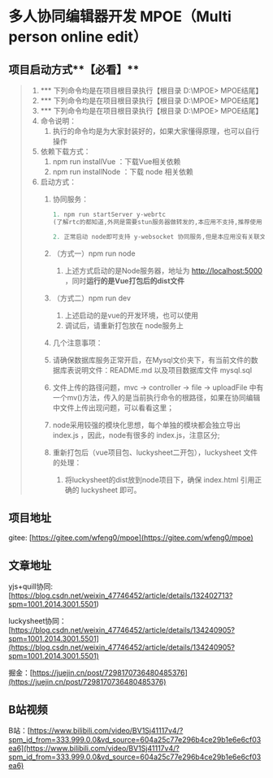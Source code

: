 # 多人协同编辑器开发 MPOE（Multi person online edit）

## 项目启动方式**【必看】**

> 1. *** 下列命令均是在项目根目录执行【根目录  D:\MPOE>  MPOE结尾】
> 2. *** 下列命令均是在项目根目录执行【根目录  D:\MPOE>  MPOE结尾】
> 3. *** 下列命令均是在项目根目录执行【根目录  D:\MPOE>  MPOE结尾】
> 4. 命令说明：
>    1. 执行的命令均是为大家封装好的，如果大家懂得原理，也可以自行操作
> 5. 依赖下载方式：
>    1. npm run installVue ：下载Vue相关依赖
>    2. npm run installNode ：下载 node 相关依赖
> 6. 启动方式：
>    1. 协同服务：
>
>       ```javascript
>       1. npm run startServer y-webrtc
>       (了解rtc的都知道,外网是需要stun服务器做转发的,本应用不支持,推荐使用 y-websocket的协同方式)
>       
>       2. 正常启动 node即可支持 y-websocket 协同服务,但是本应用没有关联文件,**推荐使用此方式**
>       ```
>
>    2. （方式一）npm run node
>       1. 上述方式启动的是Node服务器，地址为 [http://localhost:5000](http://localhost:5000) ，同时**运行的是Vue打包后的dist文件**
>
>    3. （方式二）npm run dev
>       1. 上述启动的是vue的开发环境，也可以使用
>       2. 调试后，请重新打包放在 node服务上
>
>    4. 几个注意事项：
>
>    5. 请确保数据库服务正常开启，在Mysql文价夹下，有当前文件的数据库表说明文件：README.md 以及项目数据库文件 mysql.sql
>
>    6. 文件上传的路径问题，mvc -> controller -> file -> uploadFile 中有一个mv()方法，传入的是当前执行命令的根路径，如果在协同编辑中文件上传出现问题，可以看看这里；
>
>    7. node采用较强的模块化思想，每个单独的模块都会独立导出 index.js ，因此，node有很多的 index.js，注意区分;
>
>    8. 重新打包后（vue项目包、luckysheet二开包），luckysheet 文件的处理：
>
>       1. 将luckysheet的dist放到node项目下，确保 index.html 引用正确的 luckysheet 即可。

## 项目地址

gitee: [https://gitee.com/wfeng0/mpoe](https://gitee.com/wfeng0/mpoe)

## 文章地址

yjs+quill协同: [https://blog.csdn.net/weixin_47746452/article/details/132402713?spm=1001.2014.3001.5501)

luckysheet协同：[https://blog.csdn.net/weixin_47746452/article/details/134240905?spm=1001.2014.3001.5501](https://blog.csdn.net/weixin_47746452/article/details/134240905?spm=1001.2014.3001.5501)

掘金：[https://juejin.cn/post/7298170736480485376](https://juejin.cn/post/7298170736480485376)

## B站视频

B站：[https://www.bilibili.com/video/BV1Sj41117v4/?spm_id_from=333.999.0.0&vd_source=604a25c77e296b4ce29b1e6e6cf03ea6](https://www.bilibili.com/video/BV1Sj41117v4/?spm_id_from=333.999.0.0&vd_source=604a25c77e296b4ce29b1e6e6cf03ea6)
